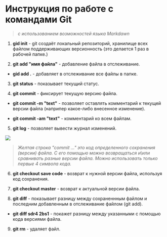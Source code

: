 # **Инструкция по работе с командами Git**

> *с использованием возможностей языка Markdawn*

1. **gid init** - git создаёт локальный репозиторий, хранилище всех файлом поддерживающих версионность (это делается 1 раз в рабочей папке.)

2. **git add "имя файла"** - добавление файла в отслеживание.
* **gid add .** - добавляет в отслеживание все файлы в папке.

3. **git status** - показывает текущий статус.

4. **git commit** - фиксирует текущую версию файла.

* **git commit -m "text"** - позволяет оставлять комментарий к текущей версии файла (наприпер какое-либо внесенное изменение).

* **git commit -am "text"** - комментарий ко всем файлам.

5. **git log** - позволяет вывести журнал изменений.

![](scrlog.JPG)

>*Желтая строка "commit ..." это код определенного сохранения (версии) файла. С его помощью можно возвращаться и\или сравнивать разные версии файла. Можно использовать только первые 4 символа кода.*

6. **git checkout save code** - возврат к нужной версии файла, используя код сохранения.

7. **git checkout master** - возврат к актуальной версии файла.

8. **git diff** - показывает разницу между сохраненнным файлом и последним добавленным в отслеживание файлом (git add).
* **git diff sdr4 2bs1** - покажет разницу между указанными с помощью кода версиями файла.

9. **git rm** - удаляет файл.